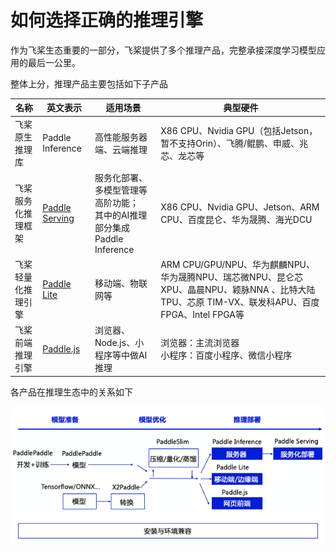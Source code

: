 # 如何选择正确的推理引擎

作为飞桨生态重要的一部分，飞桨提供了多个推理产品，完整承接深度学习模型应用的最后一公里。

整体上分，推理产品主要包括如下子产品

| 名称               | 英文表示         | 适用场景                     | 典型硬件 |
|--------------------|------------------|------------------------------|------------------------------|
| 飞桨原生推理库     | Paddle Inference | 高性能服务器端、云端推理     | X86 CPU、Nvidia GPU（包括Jetson，暂不支持Orin）、飞腾/鲲鹏、申威、兆芯、龙芯等| 
| 飞桨服务化推理框架 | [Paddle Serving]()  | 服务化部署、多模型管理等高阶功能；<br>其中的AI推理部分集成Paddle Inference | X86 CPU、Nvidia GPU、Jetson、ARM CPU、百度昆仑、华为晟腾、海光DCU | 
| 飞桨轻量化推理引擎 | [Paddle Lite ](https://paddle-lite.readthedocs.io/zh/latest/index.html)   | 移动端、物联网等             |ARM CPU/GPU/NPU、华为麒麟NPU、华为晟腾NPU、瑞芯微NPU、昆仑芯XPU、晶晨NPU、颖脉NNA 、比特大陆TPU、芯原 TIM-VX、联发科APU、百度 FPGA、Intel FPGA等|
| 飞桨前端推理引擎   | [Paddle.js](https://github.com/PaddlePaddle/Paddle.js)    | 浏览器、Node.js、小程序等中做AI推理       |浏览器：主流浏览器 <br> 小程序：百度小程序、微信小程序|


各产品在推理生态中的关系如下

![](../images/inference_ecosystem.png)
